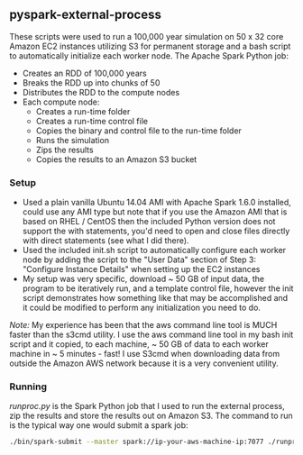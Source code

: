 ## pyspark-external-process
These scripts were used to run a 100,000 year simulation on 50 x 32 core Amazon EC2 instances utilizing S3 for permanent storage and a bash script to automatically initialize
each worker node.  The Apache Spark Python job:
* Creates an RDD of 100,000 years
* Breaks the RDD up into chunks of 50
* Distributes the RDD to the compute nodes
* Each compute node:
  * Creates a run-time folder
  * Creates a run-time control file
  * Copies the binary and control file to the run-time folder
  * Runs the simulation
  * Zips the results
  * Copies the results to an Amazon S3 bucket

### Setup
* Used a plain vanilla Ubuntu 14.04 AMI with Apache Spark 1.6.0 installed, could use any AMI type but note that if you use the Amazon AMI that is based on RHEL / CentOS then the included Python version does not support the with statements, you'd need to open and close files directly with direct statements (see what I did there).
* Used the included init.sh script to automatically configure each worker node by adding the script to the "User Data" section of Step 3: "Configure Instance Details" when setting up the EC2 instances
* My setup was very specific, download ~ 50 GB of input data, the program to be iteratively run, and a template control file, however the init script demonstrates how something like that may be accomplished and it could be modified to perform any initialization you need to do.

*Note:* My experience has been that the aws command line tool is MUCH faster than the s3cmd utility.  I use the aws command line tool in my bash init script and it copied, to each machine, ~ 50 GB of data to each worker machine in ~ 5 minutes - fast! I use S3cmd when downloading data from outside the Amazon AWS network because it is a very convenient utility.

### Running
*runproc.py* is the Spark Python job that I used to run the external process, zip the results and store the results out on Amazon S3.
The command to run is the typical way one would submit a spark job:
```bash
./bin/spark-submit --master spark://ip-your-aws-machine-ip:7077 ./runproc.py
```

